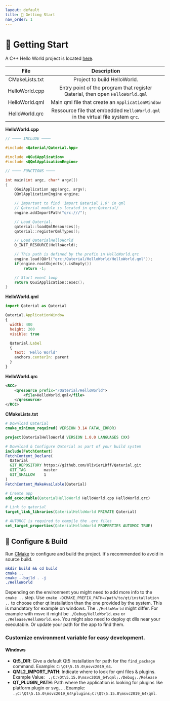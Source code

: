 ```yaml
---
layout: default
title: 🚀 Getting Start
nav_order: 1
---
```


# 🚀 Getting Start

A C++ Hello World project is located [here](https://github.com/OlivierLDff/QaterialHelloWorld).

|      File      |                         Description                          |
| :------------: | :----------------------------------------------------------: |
| CMakeLists.txt |                 Project to build HelloWorld.                 |
| HelloWorld.cpp | Entry point of the program that register Qaterial, then open `HelloWorld.qml` |
| HelloWorld.qml |       Main qml file that create an `ApplicationWindow`       |
| HelloWorld.qrc | Ressource file that embedded `HelloWorld.qml` in the virtual file system `qrc`. |


**HelloWorld.cpp**

``` c++
// ──── INCLUDE ────

#include <Qaterial/Qaterial.hpp>

#include <QGuiApplication>
#include <QQmlApplicationEngine>

// ──── FUNCTIONS ────

int main(int argc, char* argv[])
{
    QGuiApplication app(argc, argv);
    QQmlApplicationEngine engine;

    // Important to find 'import Qaterial 1.0' in qml
    // Qaterial module is located in qrc:Qaterial/
    engine.addImportPath("qrc:///");

    // Load Qaterial.
    qaterial::loadQmlResources();
    qaterial::registerQmlTypes();

    // Load QaterialHelloWorld
    Q_INIT_RESOURCE(HelloWorld);

   	// This path is defined by the prefix in HelloWorld.qrc
    engine.load(QUrl("qrc:/Qaterial/HelloWorld/HelloWorld.qml"));
    if(engine.rootObjects().isEmpty())
        return -1;

    // Start event loop
    return QGuiApplication::exec();
}

```

**HelloWorld.qml**

```js
import Qaterial as Qaterial

Qaterial.ApplicationWindow
{
  width: 400
  height: 200
  visible: true

  Qaterial.Label
  {
    text: 'Hello World'
    anchors.centerIn: parent
  }
}
```

**HelloWorld.qrc**

```xml
<RCC>
    <qresource prefix="/Qaterial/HelloWorld">
        <file>HelloWorld.qml</file>
    </qresource>
</RCC>
```

**CMakeLists.txt**

```cmake
# Download Qaterial
cmake_minimum_required( VERSION 3.14 FATAL_ERROR)

project(QaterialHelloWorld VERSION 1.0.0 LANGUAGES CXX)

# Download & Configure Qaterial as part of your build system
include(FetchContent)
FetchContent_Declare(
  Qaterial
  GIT_REPOSITORY https://github.com/OlivierLDff/Qaterial.git
  GIT_TAG        master
  GIT_SHALLOW    1
)
FetchContent_MakeAvailable(Qaterial)

# Create app
add_executable(QaterialHelloWorld HelloWorld.cpp HelloWorld.qrc)

# Link to qaterial
target_link_libraries(QaterialHelloWorld PRIVATE Qaterial)

# AUTORCC is required to compile the .qrc files
set_target_properties(QaterialHelloWorld PROPERTIES AUTOMOC TRUE)
```

## 🔨 Configure & Build

Run [CMake](https://cmake.org/) to configure and build the project. It's recommended to avoid in source build.


```cmake
mkdir build && cd build
cmake ..
cmake --build . -j
./HelloWorld
```

Depending on the environment you might need to add more info to the `cmake ..` step. Use `cmake -DCMAKE_PREFIX_PATH=/path/to/qt/installation ..` to choose other qt installation than the one provided by the system. This is mandatory for example on windows.
The `./HelloWorld` might differ. For example with msvc it might be `./Debug/HelloWorld.exe` or `./Release/HelloWorld.exe`.
You might also need to deploy qt dlls near your executable. Or update your path for the app to find them.

### Customize environment variable for easy development.

#### Windows

* **Qt5_DIR**: Give a default Qt5 installation for path for the `find_package` command. Example: `C:\Qt\5.15.0\msvc2019_64`.
* **QML2_IMPORT_PATH**: Indicate where to look for qml files & plugins. Example Value: ` .;C:\Qt\5.15.0\msvc2019_64\qml;./Debug;./Release`
* **QT_PLUGIN_PATH**: Path where the application is looking for plugins like platform plugin or svg, ... Example: `.;C:\Qt\5.15.0\msvc2019_64\plugins;C:\Qt\5.15.0\msvc2019_64\qml`.
